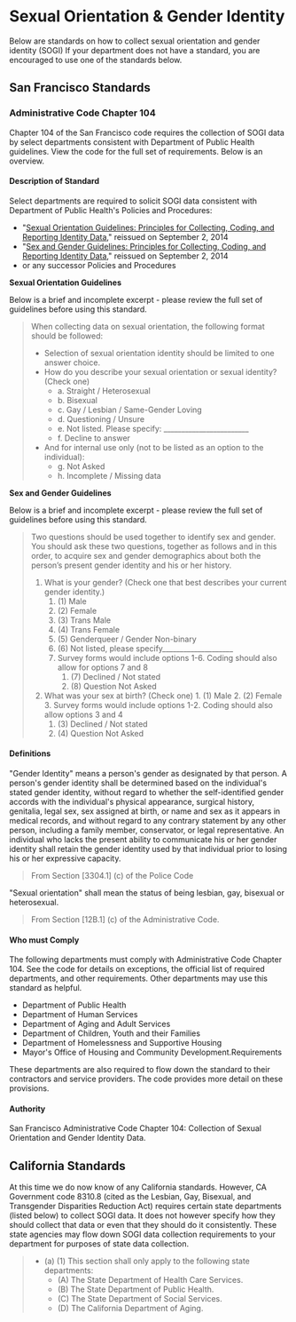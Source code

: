 # Sexual Orientation & Gender Identity

Below are standards on how to collect sexual orientation and gender identity \(SOGI\) If your department does not have a standard, you are encouraged to use one of the standards below.

## San Francisco Standards

### Administrative Code Chapter 104

Chapter 104 of the San Francisco code requires the collection of SOGI data by select departments consistent with Department of Public Health guidelines. View the code for the full set of requirements. Below is an overview.

#### Description of Standard

Select departments are required to solicit SOGI data consistent with Department of Public Health's Policies and Procedures:

* "[Sexual Orientation Guidelines: Principles for Collecting, Coding, and Reporting Identity Data](https://www.sfdph.org/dph/files/PoliciesProcedures/COM9_SexualOrientationGuidelines.pdf)," reissued on September 2, 2014
* "[Sex and Gender Guidelines: Principles for Collecting, Coding, and Reporting Identity Data](https://www.sfdph.org/dph/files/PoliciesProcedures/COM5_SexGenderGuidelines.pdf)," reissued on September 2, 2014
* or any successor Policies and Procedures

**Sexual Orientation Guidelines**

Below is a brief and incomplete excerpt - please review the full set of guidelines before using this standard.

> When collecting data on sexual orientation, the following format should be followed:
>
> * Selection of sexual orientation identity should be limited to one answer choice.
> * How do you describe your sexual orientation or sexual identity? \(Check one\)
>   * a. Straight / Heterosexual
>   * b. Bisexual
>   * c. Gay / Lesbian / Same-Gender Loving
>   * d. Questioning / Unsure
>   * e. Not listed. Please specify: \_\_\_\_\_\_\_\_\_\_\_\_\_\_\_\_\_\_\_\_\_\_\_\_
>   * f. Decline to answer
> * And for internal use only \(not to be listed as an option to the individual\):
>   * g. Not Asked
>   * h. Incomplete / Missing data

**Sex and Gender Guidelines**

Below is a brief and incomplete excerpt - please review the full set of guidelines before using this standard.

> Two questions should be used together to identify sex and gender. You should ask these two questions, together as follows and in this order, to acquire sex and gender demographics about both the person’s present gender identity and his or her history.
>
> 1. What is your gender? \(Check one that best describes your current gender identity.\)
>    1. \(1\) Male
>    2. \(2\) Female
>    3. \(3\) Trans Male
>    4. \(4\) Trans Female
>    5. \(5\) Genderqueer / Gender Non-binary
>    6. \(6\) Not listed, please specify\_\_\_\_\_\_\_\_\_\_\_\_\_\_\_\_\_\_\_\_ 
>    7. Survey forms would include options 1-6. Coding should also allow for options 7 and 8
>       1. \(7\) Declined / Not stated
>       2. \(8\) Question Not Asked
> 2. What was your sex at birth? \(Check one\) 1. \(1\) Male 2. \(2\) Female 3. Survey forms would include options 1-2. Coding should also allow options 3 and 4
>    1. \(3\) Declined / Not stated
>    2. \(4\) Question Not Asked

#### Definitions

"Gender Identity" means a person's gender as designated by that person. A person's gender identity shall be determined based on the individual's stated gender identity, without regard to whether the self-identified gender accords with the individual's physical appearance, surgical history, genitalia, legal sex, sex assigned at birth, or name and sex as it appears in medical records, and without regard to any contrary statement by any other person, including a family member, conservator, or legal representative. An individual who lacks the present ability to communicate his or her gender identity shall retain the gender identity used by that individual prior to losing his or her expressive capacity.

> From Section \[3304.1\] \(c\) of the Police Code

"Sexual orientation" shall mean the status of being lesbian, gay, bisexual or heterosexual.

> From Section \[12B.1\] \(c\) of the Administrative Code.

#### Who must Comply

The following departments must comply with Administrative Code Chapter 104. See the code for details on exceptions, the official list of required departments, and other requirements. Other departments may use this standard as helpful.

* Department of Public Health
* Department of Human Services
* Department of Aging and Adult Services
* Department of Children, Youth and their Families
* Department of Homelessness and Supportive Housing
* Mayor's Office of Housing and Community Development.Requirements

These departments are also required to flow down the standard to their contractors and service providers. The code provides more detail on these provisions.

#### Authority

San Francisco Administrative Code Chapter 104: Collection of Sexual Orientation and Gender Identity Data.

## California Standards

At this time we do now know of any California standards. However, CA Government code 8310.8 \(cited as the Lesbian, Gay, Bisexual, and Transgender Disparities Reduction Act\) requires certain state departments \(listed below\) to collect SOGI data. It does not however specify how they should collect that data or even that they should do it consistently. These state agencies may flow down SOGI data collection requirements to your department for purposes of state data collection.

> * \(a\) \(1\) This section shall only apply to the following state departments:
>   * \(A\) The State Department of Health Care Services.
>   * \(B\) The State Department of Public Health.
>   * \(C\) The State Department of Social Services.
>   * \(D\) The California Department of Aging.

